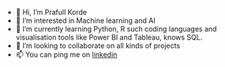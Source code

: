 - 👋 Hi, I’m Prafull Korde
- 👀 I’m interested in Machine learning and AI
- 🌱 I’m currently learning Python, R such coding languages and visualisation tools like Power BI and Tableau, knows SQL.
- 💞️ I’m looking to collaborate on all kinds of projects
- 📫 You can ping me on [linkedin](https://www.linkedin.com/in/prafull-korde-400560126/) 

<!---
praffs18/praffs18 is a ✨ special ✨ repository because its `README.md` (this file) appears on your GitHub profile.
You can click the Preview link to take a look at your changes.
--->

